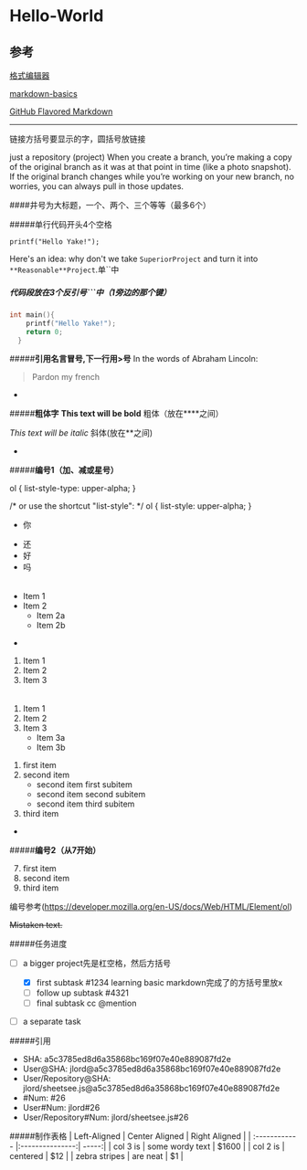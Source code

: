 Hello-World 
===========
参考
------------
[格式编辑器](https://www.zybuluo.com/mdeditor)

[markdown-basics](https://help.github.com/articles/markdown-basics)

[GitHub Flavored Markdown](https://help.github.com/articles/github-flavored-markdown)

---------
链接[]()方括号要显示的字，圆括号放链接

just a repository (project)
When you create a branch, you’re making a copy of the original branch as it was at that point in time (like a photo snapshot). If the original branch changes while you’re working on your new branch, no worries, you can always pull in those updates.

####井号为大标题，一个、两个、三个等等（最多6个）


#####单行代码开头4个空格

    printf("Hello Yake!");
   
Here's an idea: why don't we take `SuperiorProject` and turn it into `**Reasonable**Project`.单``中
 
##### 代码段放在3个反引号```中（1旁边的那个键）
```c 
int main(){
    printf("Hello Yake!");
    return 0;
  }
```


    
#####**引用名言冒号,下一行用>号**
In the words of Abraham Lincoln:
> Pardon my french

-
#####**粗体字**
**This text will be bold** 粗体（放在****之间）

*This text will be italic* 斜体(放在**之间)

-
#####**编号1（加、减或星号）**

ol { list-style-type: upper-alpha; }

/* or use the shortcut "list-style": */
ol { list-style: upper-alpha; }

* 你
+ 还
+ 好
+ 吗

######
* Item 1
* Item 2
  * Item 2a
  * Item 2b

-
1. Item 1
2. Item 2
3. Item 3

######
1. Item 1
2. Item 2
3. Item 3
   * Item 3a
   * Item 3b


<ol>
  <li>first item</li:A>
  <li>second item      <!-- Look, the closing </li> tag is not placed here! -->
    <ul>
      <li>second item first subitem</li>
      <li>second item second subitem</li>
      <li>second item third subitem</li>
    </ul>
  </li>                <!-- Here is the closing </li> tag -->
  <li>third item</li>
</ol>

-
#####**编号2（从7开始）**
<ol start="7">
  <li>first item</li>
  <li>second item</li>
  <lI>third item</li>
</ol>

编号参考(https://developer.mozilla.org/en-US/docs/Web/HTML/Element/ol)


~~Mistaken text.~~



#####任务进度    
- [ ] a bigger project先是杠空格，然后方括号
  - [x] first subtask #1234 learning basic markdown完成了的方括号里放x
  - [ ] follow up subtask #4321
  - [ ] final subtask cc @mention
- [ ] a separate task



#####引用
* SHA: a5c3785ed8d6a35868bc169f07e40e889087fd2e
* User@SHA: jlord@a5c3785ed8d6a35868bc169f07e40e889087fd2e
* User/Repository@SHA: jlord/sheetsee.js@a5c3785ed8d6a35868bc169f07e40e889087fd2e
* #Num: #26
* User#Num: jlord#26
* User/Repository#Num: jlord/sheetsee.js#26 


#####制作表格
| Left-Aligned  | Center Aligned  | Right Aligned |
| :------------ |:---------------:| -----:|
| col 3 is      | some wordy text | $1600 |
| col 2 is      | centered        |   $12 |
| zebra stripes | are neat        |    $1 |

